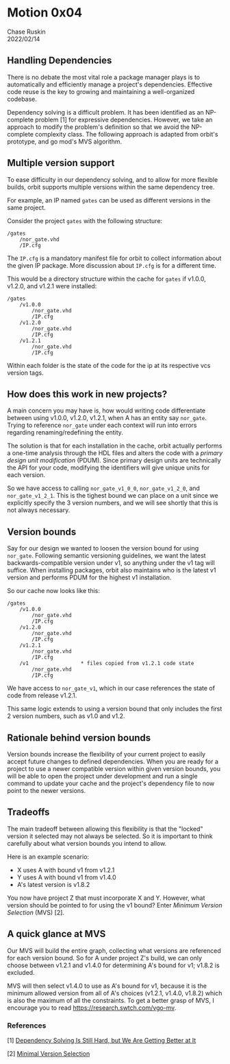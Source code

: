 # Motion 0x04
Chase Ruskin  
2022/02/14

## Handling Dependencies

There is no debate the most vital role a package manager plays is to automatically and efficiently manage a project's dependencies. Effective code reuse is the key to growing and maintaining a well-organized codebase. 

Dependency solving is a difficult problem. It has been identified as an NP-complete problem [1] for expressive dependencies. However, we take an approach to modify the problem's definition so that we avoid the NP-complete complexity class. The following approach is adapted from orbit's prototype, and go mod's MVS algorithm.

## Multiple version support

To ease difficulty in our dependency solving, and to allow for more flexible builds, orbit supports multiple versions within the same dependency tree.

For example, an IP named `gates` can be used as different versions in the same project.

Consider the project `gates` with the following structure:

    /gates
        /nor_gate.vhd
        /IP.cfg

The `IP.cfg` is a mandatory manifest file for orbit to collect information about the given IP package. More discussion about `IP.cfg` is for a different time.

This would be a directory structure within the cache for `gates` if v1.0.0, v1.2.0, and v1.2.1 were installed:

    /gates 
        /v1.0.0
            /nor_gate.vhd
            /IP.cfg  
        /v1.2.0
            /nor_gate.vhd
            /IP.cfg
        /v1.2.1  
            /nor_gate.vhd
            /IP.cfg

Within each folder is the state of the code for the ip at its respective vcs version tags.

## How does this work in new projects?

A main concern you may have is, how would writing code differentiate between using
v1.0.0, v1.2.0, v1.2.1, when A has an entity say `nor_gate`. Trying to reference `nor_gate` under each context will run into errors regarding renaming/redefining the entity.

The solution is that for each installation in the cache, orbit actually performs a one-time analysis through the HDL files and alters the code with a _primary design unit modification_ (PDUM). Since primary design units are technically the API for your code,
modifying the identifiers will give unique units for each version.

So we have access to calling `nor_gate_v1_0_0`, `nor_gate_v1_2_0`, and `nor_gate_v1_2_1`. This is the tighest bound we can place on a unit since we explicitly specify the 3 version numbers, and we will see shortly that this is not always necessary.

## Version bounds

Say for our design we wanted to loosen the version bound for using `nor_gate`. Following semantic versioning guidelines, we want the latest backwards-compatible version under v1, so anything under the v1 tag will suffice. When installing packages, orbit also maintains who is the latest v1 version and performs PDUM for the highest v1 installation. 

So our cache now looks like this:

    /gates 
        /v1.0.0
            /nor_gate.vhd
            /IP.cfg  
        /v1.2.0
            /nor_gate.vhd
            /IP.cfg
        /v1.2.1  
            /nor_gate.vhd
            /IP.cfg
        /v1                 * files copied from v1.2.1 code state
            /nor_gate.vhd
            /IP.cfg

We have access to `nor_gate_v1`, which in our case references the state of code from release v1.2.1.

This same logic extends to using a version bound that only includes the first 2 version numbers, such as v1.0 and v1.2.

## Rationale behind version bounds

Version bounds increase the flexibility of your current project to easily accept
future changes to defined dependencies. When you are ready for a project to use a
newer compatible version within given version bounds, you will be able to open the project under development and run a single command to update your cache and the project's dependency file to now point to the newer versions.

## Tradeoffs

The main tradeoff between allowing this flexibility is that the "locked" version it selected may not always be selected. So it is important to think carefully about what version bounds you intend to allow.

Here is an example scenario:

- X uses A with bound v1 from v1.2.1
- Y uses A with bound v1 from v1.4.0
- A's latest version is v1.8.2

You now have project Z that must incorporate X and Y. However, what version should be pointed to for using the v1 bound? Enter _Minimum Version Selection_ (MVS) [2].

## A quick glance at MVS

Our MVS will build the entire graph, collecting what versions are referenced for each version bound. So for A under project Z's build, we can only choose between v1.2.1 and v1.4.0 for determining A's bound for v1; v1.8.2 is excluded. 

MVS will then select v1.4.0 to use as A's bound for v1, because it is the minimum allowed version from all of A's choices (v1.2.1, v1.4.0, v1.8.2) which is also the maximum of all the constraints. To get a better grasp of MVS, I encourage you to read https://research.swtch.com/vgo-mv.

### References

[1] [Dependency Solving Is Still Hard, but We Are Getting Better at It](https://arxiv.org/pdf/2011.07851.pdf)

[2] [Minimal Version Selection](https://research.swtch.com/vgo-mvs)